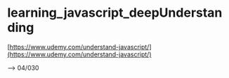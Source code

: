 # learning_javascript_deepUnderstanding

[https://www.udemy.com/understand-javascript/](https://www.udemy.com/understand-javascript/)

--> 04/030
